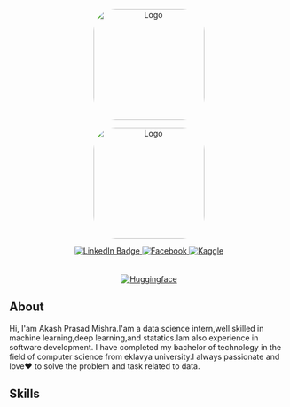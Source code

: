 <p align="center">
  <img src=https://i.postimg.cc/Z5FPx5fm/data-analysis-icon-icons-com-52842.png" alt="Logo" width="200" style="border-radius: 20%;" />
</p>



<p align="center">
  <img src="https://ibb.co/0Bzb6qg" alt="Logo" width="200" style="border-radius: 20%;" />
</p>




<div id="badges" align="center">
  <a href="https://www.linkedin.com/in/akash-prasad-mishra-85a4991b1/">
    <img src="https://img.shields.io/badge/LinkedIn-blue?style=for-the-badge&logo=linkedin&logoColor=white" alt="LinkedIn Badge"/>
  </a>
  <a href="https://www.facebook.com/profile.php?id=100005612926530">
    <img src="https://img.shields.io/badge/Facebook-1877F2?style=for-the-badge&logo=facebook&logoColor=white" alt="Facebook"/>
  </a>
  
  <a href="https://www.kaggle.com/akashmishraaa">
    <img src="https://img.shields.io/badge/Kaggle-20BEFF?style=for-the-badge&logo=Kaggle&logoColor=white" alt="Kaggle"/>
  </a>

  </div><br><br>

 
 <div id="badges" align="center">
   <a href="https://huggingface.co/AkashPrasadMishra">
    <img src="https://huggingface.co/datasets/huggingface/badges/resolve/main/follow-me-on-HF-xl.svg" alt="Huggingface"/>
  </a>
 </div>

 ## About

 Hi, I'am Akash Prasad Mishra.I'am a data science intern,well skilled in machine learning,deep learning,and statatics.Iam also experience in software 
 development.
 I have completed my bachelor of technology in the field of computer science from eklavya university.I always passionate and love❤️ to solve the problem and  task related to data.



## Skills



 







